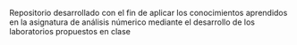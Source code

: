 Repositorio desarrollado con el fin de aplicar los conocimientos aprendidos en la asignatura de análisis númerico mediante el desarrollo de los laboratorios propuestos en clase